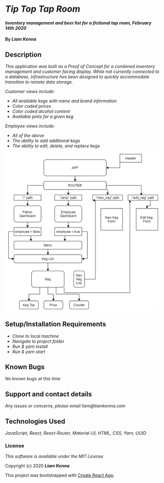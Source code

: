 # _Tip Top Tap Room_

#### _Inventory management and beer list for a fictional tap room, February 14th 2020_

#### By _**Liam Kenna**_

## Description

_This application was built as a Proof of Concept for a combined inventory management and customer facing display. While not currently connected to a database, infrastructure has been designed to quickly accommodate transition to remote data storage._

_Customer views include:_

* _All available kegs with name and brand information_
* _Color coded prices_
* _Color coded alcohol content_
* _Available pints for a given keg_

_Employee views include:_

* _All of the above_
* _The ability to add additional kegs_
* _The ability to edit, delete, and replace kegs_

![Project Layout](https://github.com/LiamPKenna/tap-room/blob/master/public/Project%20Layout.jpg)

## Setup/Installation Requirements

* _Clone to local machine_
* _Navigate to project folder_
* _Run $ yarn install_
* _Run $ yarn start_


## Known Bugs

_No known bugs at this time_

## Support and contact details

_Any issues or concerns, please email liam@liamkenna.com_

## Technologies Used

_JavaScript, React, React-Router, Material-UI, HTML, CSS, Yarn, UUID_

### License

*This software is available under the MIT License*

Copyright (c) 2020 **_Liam Kenna_**

This project was bootstrapped with [Create React App](https://github.com/facebook/create-react-app).

